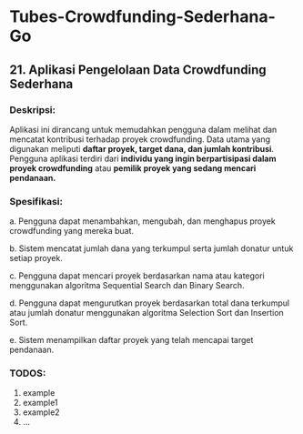# Tubes-Crowdfunding-Sederhana-Go
## 21. Aplikasi Pengelolaan Data Crowdfunding Sederhana

### Deskripsi:
Aplikasi ini dirancang untuk memudahkan pengguna dalam melihat dan mencatat kontribusi terhadap proyek crowdfunding. Data utama yang digunakan meliputi **daftar proyek, target dana, dan jumlah kontribusi**. Pengguna aplikasi terdiri dari **individu yang ingin berpartisipasi dalam proyek crowdfunding** atau **pemilik proyek yang sedang mencari pendanaan.**

### Spesifikasi:
  a. Pengguna dapat menambahkan, mengubah, dan menghapus proyek crowdfunding yang mereka buat.  
  
  b. Sistem mencatat jumlah dana yang terkumpul serta jumlah donatur untuk setiap proyek.  
  
  c. Pengguna dapat mencari proyek berdasarkan nama atau kategori menggunakan algoritma Sequential Search dan Binary Search.  
  
  d. Pengguna dapat mengurutkan proyek berdasarkan total dana terkumpul atau jumlah donatur menggunakan algoritma Selection Sort dan Insertion Sort.  
  
  e. Sistem menampilkan daftar proyek yang telah mencapai target pendanaan.  
  

### TODOS:
  1. example
  2. example1
  3. example2
  4. ...
